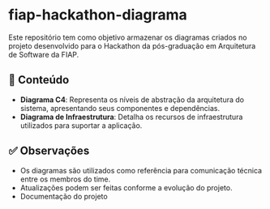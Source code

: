 # fiap-hackathon-diagrama

Este repositório tem como objetivo armazenar os diagramas criados no projeto desenvolvido para o Hackathon da pós-graduação em Arquitetura de Software da FIAP.

## 📌 Conteúdo

- **Diagrama C4**: Representa os níveis de abstração da arquitetura do sistema, apresentando seus componentes e dependências.
- **Diagrama de Infraestrutura**: Detalha os recursos de infraestrutura utilizados para suportar a aplicação.

## ✅ Observações

- Os diagramas são utilizados como referência para comunicação técnica entre os membros do time.
- Atualizações podem ser feitas conforme a evolução do projeto.
- Documentação do projeto
